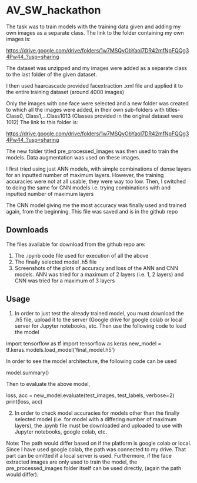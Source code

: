 # AV_SW_hackathon
The task was to train models with the training data given and adding my own images as a separate class. The link to the folder containing my own images is: 

https://drive.google.com/drive/folders/1w7MSQyObYaoI7DR42mfNpFQQg34Pw44_?usp=sharing

The dataset was unzipped and my images were added as a separate class to the last folder of the given dataset.

I then used haarcascade provided facextraction .xml file and applied it to the entire training dataset (around 4000 images)

Only the images with one face were selected and a new folder was created to which all the images were added, in their own sub-folders with titles- Class0, Class1,...Class1013 (Classes provided in the original dataset were 1012)
The link to this folder is:

https://drive.google.com/drive/folders/1w7MSQyObYaoI7DR42mfNpFQQg34Pw44_?usp=sharing

The new folder titled pre_processed_images was then used to train the models. Data augmentation was used on these images.

I first tried using just ANN models, with simple combinations of dense layers for an inputted number of maximum layers. However, the training accuracies were not at all usable, they were way too low.
Then, I switched to doing the same for CNN models i.e. trying combinations with and inputted number of maximum layers

The CNN model giving me the most accuracy was finally used and trained again, from the beginning. This file was saved and is in the github repo

## Downloads

The files available for download from the github repo are:
1. The .ipynb code file used for execution of all the above
2. The finally selected model .h5 file
3. Screenshots of the plots of accuracy and loss of the ANN and CNN models. ANN was tried for a maximum of 2 layers (i.e. 1, 2 layers) and CNN was tried for a maximum of 3 layers

## Usage

1. In order to just test the already trained model, you must download the .h5 file, upload it to the server (Google drive for google colab or local server for Jupyter notebooks, etc. Then use the following code to load the model 

import tensorflow as tf
import tensorflow as keras
new_model = tf.keras.models.load_model('final_model.h5')

In order to see the model architecture, the following code can be used

model.summary()

Then to evaluate the above model,

loss, acc = new_model.evaluate(test_images, test_labels, verbose=2)
print(loss, acc)

2. In order to check model accuracies for models other than the finally selected model (i.e. for model with a differing number of maximum layers), the .ipynb file must be downloaded and uploaded to use with Jupyter notebooks, google colab, etc.

Note: The path would differ based on if the platform is google colab or local. Since I have used google colab, the path was connected to my drive. That part can be omitted if a local server is used. Furthermore, if the face extracted images are only used to train the model, the pre_processed_images folder itself can be used directly, (again the path would differ).
